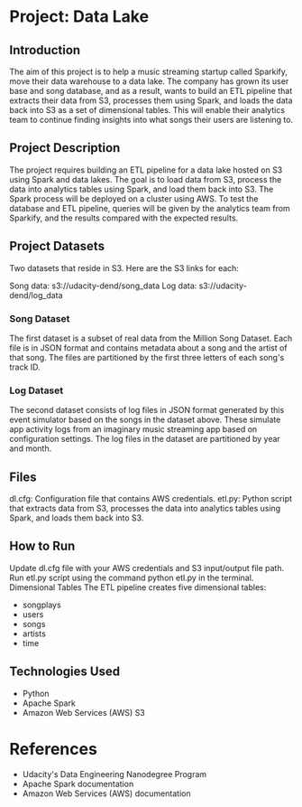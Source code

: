 # Project: Data Lake
## Introduction

The aim of this project is to help a music streaming startup called Sparkify, move their data warehouse to a data lake. The company has grown its user base and song database, and as a result, wants to build an ETL pipeline that extracts their data from S3, processes them using Spark, and loads the data back into S3 as a set of dimensional tables. This will enable their analytics team to continue finding insights into what songs their users are listening to.

## Project Description

The project requires building an ETL pipeline for a data lake hosted on S3 using Spark and data lakes. The goal is to load data from S3, process the data into analytics tables using Spark, and load them back into S3. The Spark process will be deployed on a cluster using AWS. To test the database and ETL pipeline, queries will be given by the analytics team from Sparkify, and the results compared with the expected results.


## Project Datasets
Two datasets that reside in S3. Here are the S3 links for each:

Song data: s3://udacity-dend/song_data
Log data: s3://udacity-dend/log_data
### Song Dataset
The first dataset is a subset of real data from the Million Song Dataset. Each file is in JSON format and contains metadata about a song and the artist of that song. The files are partitioned by the first three letters of each song's track ID.

### Log Dataset
The second dataset consists of log files in JSON format generated by this event simulator based on the songs in the dataset above. These simulate app activity logs from an imaginary music streaming app based on configuration settings. The log files in the dataset are partitioned by year and month.

## Files
dl.cfg: Configuration file that contains AWS credentials.
etl.py: Python script that extracts data from S3, processes the data into analytics tables using Spark, and loads them back into S3.
## How to Run
Update dl.cfg file with your AWS credentials and S3 input/output file path.
Run etl.py script using the command python etl.py in the terminal.
Dimensional Tables
The ETL pipeline creates five dimensional tables:

- songplays
- users
- songs
- artists
- time
## Technologies Used
- Python
- Apache Spark
- Amazon Web Services (AWS) S3
# References
- Udacity's Data Engineering Nanodegree Program
- Apache Spark documentation
- Amazon Web Services (AWS) documentation